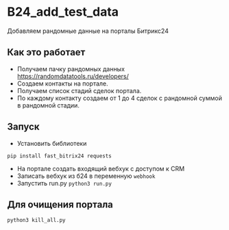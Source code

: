 # B24_add_test_data
 Добавляем рандомные данные на порталы Битрикс24

## Как это работает

- Получаем пачку рандомных данных https://randomdatatools.ru/developers/ 
- Cоздаем контакты на портале.
- Получаем список стадий сделок портала. 
- По каждому контакту создаем от 1 до 4 сделок с рандомной суммой в рандомной стадии.

## Запуск
- Установить библиотеки
```
pip install fast_bitrix24 requests 
```
- На портале создать входящий вебхук с доступом к CRM
- Записать вебхук из б24 в переменную `webhook`
- Запустить run.py
`python3 run.py`

## Для очищения портала
`python3 kill_all.py`

